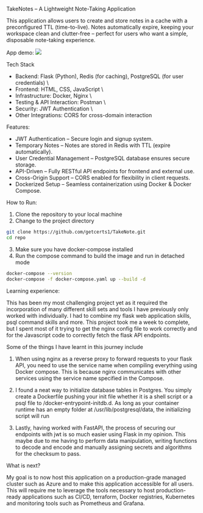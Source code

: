 TakeNotes – A Lightweight Note-Taking Application

This application allows users to create and store notes in a cache with a preconfigured TTL (time-to-live). Notes automatically expire, keeping your workspace clean and clutter-free – perfect for users who want a simple, disposable note-taking experience.

App demo:
![](example.gif)

Tech Stack 
* Backend: Flask (Python), Redis (for caching), PostgreSQL (for user credentials) \
* Frontend: HTML, CSS, JavaScript \
* Infrastructure: Docker, Nginx \
* Testing & API Interaction: Postman \
* Security: JWT Authentication \
* Other Integrations: CORS for cross-domain interaction


Features:

* JWT Authentication – Secure login and signup system.
* Temporary Notes – Notes are stored in Redis with TTL (expire automatically).
* User Credential Management – PostgreSQL database ensures secure storage.
* API-Driven – Fully RESTful API endpoints for frontend and external use. 
* Cross-Origin Support – CORS enabled for flexibility in client requests.
* Dockerized Setup – Seamless containerization using Docker & Docker Compose.


How to Run:

1) Clone the repository to your local machine
2) Change to the project directory
```bash
git clone https://github.com/getcerts1/TakeNote.git
cd repo
```

3) Make sure you have docker-compose installed 
4) Run the compose command to build the image and run in detached mode
```bash
docker-compose --version
docker-compose -f docker-compose.yaml up --build -d
```



Learning experience:

This has been my most challenging project yet as it required
the incorporation of many different skill sets and tools I have 
previously only worked with individually. I had to combine my flask web application
skills, psql command skills and more. This project took me a week to complete, but I 
spent most of it trying to get the nginx config file to work correctly and for the Javascript code
to correctly fetch the flask API endpoints. 

Some of the things I have learnt in this journey include

1) When using nginx as a reverse proxy to forward requests to your
flask API, you need to use the service name when compiling everything using
Docker compose. This is because nginx communicates with other services using the service name
specified in the Compose.

2) I found a neat way to initialize database tables in Postgres. You simply
create a Dockerfile pushing your init file whether it is a shell script or a
psql file to /docker-entrypoint-initdb.d. As long as your container runtime has an empty
folder at /usr/lib/postgresql/data, the initializing script will run

3) Lastly, having worked with FastAPI, the process of securing our endpoints with
jwt is so much easier using Flask in my opinion. This maybe due to me having to perform data manipulation, writing
functions to decode and encode and manually assigning secrets and algorithms for the checksum to pass.


What is next?

My goal is to now host this application on a production-grade managed cluster
such as Azure and to make this application accessible for all users. This will require me 
to leverage the tools necessary to host production-ready applications such as CI/CD, terraform, Docker registries, Kubernetes
and monitoring tools such as Prometheus and Grafana.

